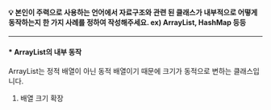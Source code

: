 #### 💡 본인이 주력으로 사용하는 언어에서 자료구조와 관련 된 클래스가 내부적으로 어떻게 동작하는지 한 가지 사례를 정하여 작성해주세요. ex) ArrayList, HashMap 등등
---
#### * ArrayList의 내부 동작
ArrayList는 정적 배열이 아닌 동적 배열이기 때문에 크기가 동적으로 변하는 클래스입니다.  
  
1. 배열 크기 확장
